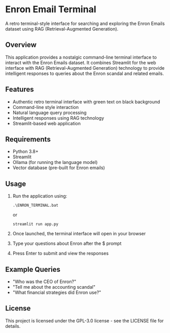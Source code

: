 # Enron Email Terminal

A retro terminal-style interface for searching and exploring the Enron Emails dataset using RAG (Retrieval-Augmented Generation).

## Overview

This application provides a nostalgic command-line terminal interface to interact with the Enron Emails dataset. It combines Streamlit for the web interface with RAG (Retrieval-Augmented Generation) technology to provide intelligent responses to queries about the Enron scandal and related emails.

## Features

- Authentic retro terminal interface with green text on black background
- Command-line style interaction
- Natural language query processing
- Intelligent responses using RAG technology
- Streamlit-based web application

## Requirements

- Python 3.8+
- Streamlit
- Ollama (for running the language model)
- Vector database (pre-built for Enron emails)

## Usage

1. Run the application using:
   ```
   .\ENRON_TERMINAL.bat
   ```
   or
   ```
   streamlit run app.py
   ```

2. Once launched, the terminal interface will open in your browser
3. Type your questions about Enron after the $ prompt
4. Press Enter to submit and view the responses

## Example Queries

- "Who was the CEO of Enron?"
- "Tell me about the accounting scandal"
- "What financial strategies did Enron use?"

## License

This project is licensed under the GPL-3.0 license - see the LICENSE file for details. 